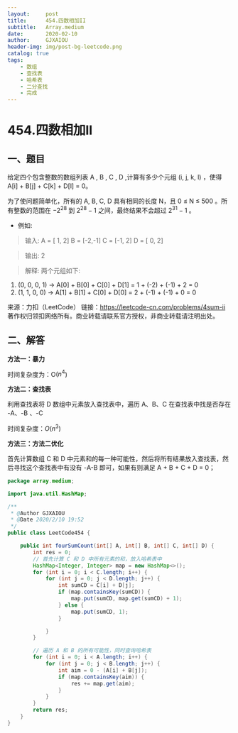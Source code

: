 ```yaml
---
layout:     post
title:      454.四数相加II
subtitle:   Array.medium
date:       2020-02-10
author:     GJXAIOU
header-img: img/post-bg-leetcode.png
catalog: true
tags:
    - 数组
    - 查找表
    - 哈希表
	- 二分查找
	- 完成
---
```


# 454.四数相加II

## 一、题目

给定四个包含整数的数组列表 A , B , C , D ,计算有多少个元组 (i, j, k, l) ，使得 A[i] + B[j] + C[k] + D[l] = 0。

为了使问题简单化，所有的 A, B, C, D 具有相同的长度 N，且 0 ≤ N ≤ 500 。所有整数的范围在 $-2^{28}$ 到 $2^{28} - 1$ 之间，最终结果不会超过 $2^{31} - 1$ 。

- 例如:

> 输入:
> A = [ 1, 2]
> B = [-2,-1]
> C = [-1, 2]
> D = [ 0, 2]

> 输出:
> 2

> 解释:
> 两个元组如下:

1. (0, 0, 0, 1) -> A[0] + B[0] + C[0] + D[1] = 1 + (-2) + (-1) + 2 = 0
2. (1, 1, 0, 0) -> A[1] + B[1] + C[0] + D[0] = 2 + (-1) + (-1) + 0 = 0

来源：力扣（LeetCode）
链接：https://leetcode-cn.com/problems/4sum-ii
著作权归领扣网络所有。商业转载请联系官方授权，非商业转载请注明出处。



## 二、解答

**方法一：暴力**

时间复杂度为：O($n^4$)



**方法二：查找表**

利用查找表将 D 数组中元素放入查找表中，遍历 A、B、C 在查找表中找是否存在 -A、-B 、-C

时间复杂度：$O(n^3)$



**方法三：方法二优化**

首先计算数组 C 和 D 中元素和的每一种可能性，然后将所有结果放入查找表，然后寻找这个查找表中有没有 -A-B 即可，如果有则满足 A +  B + C + D = 0； 

```java
package array.medium;

import java.util.HashMap;

/**
 * @Author GJXAIOU
 * @Date 2020/2/10 19:52
 */
public class LeetCode454 {

    public int fourSumCount(int[] A, int[] B, int[] C, int[] D) {
        int res = 0;
        // 首先计算 C 和 D 中所有元素的和，放入哈希表中
        HashMap<Integer, Integer> map = new HashMap<>();
        for (int i = 0; i < C.length; i++) {
            for (int j = 0; j < D.length; j++) {
                int sumCD = C[i] + D[j];
                if (map.containsKey(sumCD)) {
                    map.put(sumCD, map.get(sumCD) + 1);
                } else {
                    map.put(sumCD, 1);
                }

            }
        }

        // 遍历 A 和 B 的所有可能性，同时查询哈希表
        for (int i = 0; i < A.length; i++) {
            for (int j = 0; j < B.length; j++) {
                int aim = 0 - (A[i] + B[j]);
                if (map.containsKey(aim)) {
                    res += map.get(aim);
                }
            }
        }
        return res;
    }
}

```







